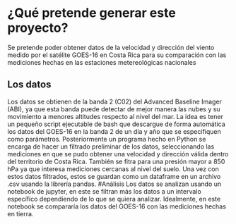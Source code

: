 # ¿Qué pretende generar este proyecto?
Se pretende poder obtener datos de la velocidad y dirección del viento medido por el satélite GOES-16 en Costa Rica para su comparación con las mediciones hechas en las estaciones metereológicas nacionales
## Los datos
Los datos se obtienen de la banda 2 (C02) del Advanced Baseline Imager (ABI), ya que esta banda puede detectar de mejor manera las nubes y su movimiento a menores altitudes respecto al nivel del mar.
La idea es tener un pequeño script ejecutable de bash que descargue de forma automática los datos del GOES-16 en la banda 2 de un día y año que se especifiquen como parámetros.
Posteriormente un programa hecho en Python se encarga de hacer un filtrado preliminar de los datos, seleccionando las mediciones en que se pudo obtener una velocidad y dirección válida dentro del territorio de Costa Rica. También se fitra para una presión mayor a 850 hPa ya que interesa mediciones cercanas al nivel del suelo.
Una vez con estos datos filtrados, estos se guardan como un dataframe en un archivo .csv usando la librería pandas.
#Análisis
Los datos se analizan usando un notebook de jupyter, en este se filtran más los datos a un intervalo específico dependiendo de lo que se quiera analizar. Idealmente, en este notebook se compararía los datos del GOES-16 con las mediciones hechas en tierra. 
